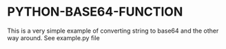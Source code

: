 # PYTHON-BASE64-FUNCTION
This is a very simple example of converting string to base64 and the other way around.
See example.py file
